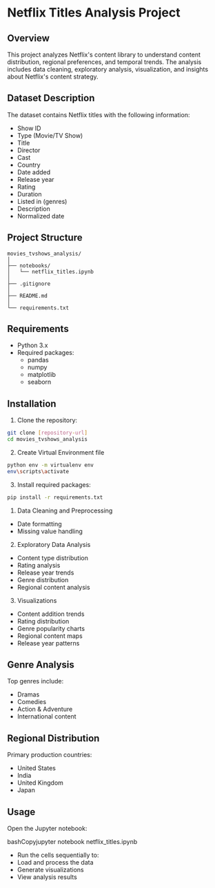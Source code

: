 # Netflix Titles Analysis Project

## Overview
This project analyzes Netflix's content library to understand content distribution, regional preferences, and temporal trends. The analysis includes data cleaning, exploratory analysis, visualization, and insights about Netflix's content strategy.

## Dataset Description
The dataset contains Netflix titles with the following information:

- Show ID
- Type (Movie/TV Show)
- Title
- Director
- Cast
- Country
- Date added
- Release year
- Rating
- Duration
- Listed in (genres)
- Description
- Normalized date

## Project Structure
```
movies_tvshows_analysis/
│
├── notebooks/
│   └── netflix_titles.ipynb
│ 
├── .gitignore
│
├── README.md
│
└── requirements.txt
```

## Requirements
- Python 3.x
- Required packages:
  - pandas
  - numpy
  - matplotlib
  - seaborn

## Installation
1. Clone the repository:
```bash
git clone [repository-url]
cd movies_tvshows_analysis
```

2. Create Virtual Environment file
 ```bash
python env -m virtualenv env
env\scripts\activate
```

3. Install required packages:
```bash
pip install -r requirements.txt
```

1. Data Cleaning and Preprocessing
- Date formatting
- Missing value handling

2. Exploratory Data Analysis
- Content type distribution
- Rating analysis
- Release year trends
- Genre distribution
- Regional content analysis

3. Visualizations
- Content addition trends
- Rating distribution
- Genre popularity charts
- Regional content maps
- Release year patterns


## Genre Analysis
Top genres include:
- Dramas
- Comedies
- Action & Adventure
- International content

## Regional Distribution
Primary production countries:
- United States
- India
- United Kingdom
- Japan

## Usage
Open the Jupyter notebook:

bashCopyjupyter notebook netflix_titles.ipynb

- Run the cells sequentially to:
- Load and process the data
- Generate visualizations
- View analysis results